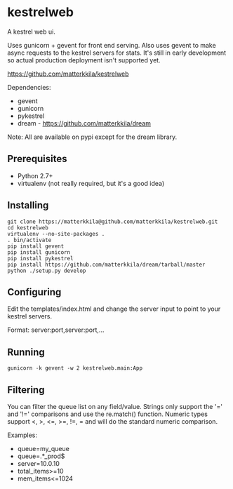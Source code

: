 kestrelweb
==========

A kestrel web ui.

Uses gunicorn + gevent for front end serving.  Also uses gevent to make async requests to the kestrel servers for stats.  It's still in early development so actual production deployment isn't supported yet.

https://github.com/matterkkila/kestrelweb


Dependencies:

 * gevent
 * gunicorn
 * pykestrel
 * dream - https://github.com/matterkkila/dream

Note: All are available on pypi except for the dream library.


Prerequisites
-------------

 * Python 2.7+
 * virtualenv (not really required, but it's a good idea)


Installing
----------

    git clone https://matterkkila@github.com/matterkkila/kestrelweb.git
    cd kestrelweb
    virtualenv --no-site-packages .
    . bin/activate
    pip install gevent
    pip install gunicorn
    pip install pykestrel
    pip install https://github.com/matterkkila/dream/tarball/master
    python ./setup.py develop


Configuring
-----------

Edit the templates/index.html and change the server input to point to your kestrel servers.

Format: server:port,server:port,...


Running
-------

    gunicorn -k gevent -w 2 kestrelweb.main:App


Filtering
---------

You can filter the queue list on any field/value.  Strings only support the '=' and '!=' comparisons and use the re.match() function.  Numeric types support <, >, <=, >=, !=, = and will do the standard numeric comparison.

Examples:

 * queue=my_queue
 * queue=.*_prod$
 * server=10.0.10
 * total_items>=10
 * mem_items<=1024
